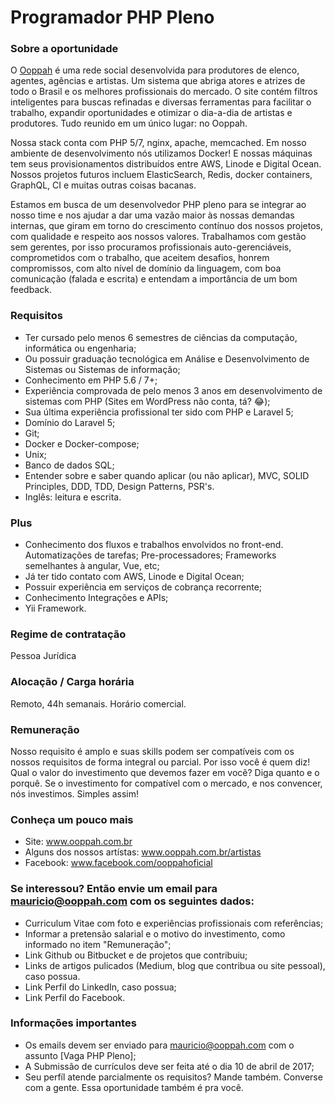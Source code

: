 # Programador PHP Pleno

### Sobre a oportunidade

O [Ooppah](https://www.ooppah.com.br) é uma rede social desenvolvida para produtores de elenco, agentes, agências e artistas. Um sistema que abriga atores 
e atrizes de todo o Brasil e os melhores profissionais do mercado. O site contém filtros inteligentes para buscas refinadas 
e diversas ferramentas para facilitar o trabalho, expandir oportunidades e otimizar o dia-a-dia de artistas e produtores. Tudo reunido em um único lugar: no Ooppah.

Nossa stack conta com PHP 5/7, nginx, apache, memcached. Em nosso ambiente de desenvolvimento nós utilizamos Docker! E nossas
máquinas tem seus provisionamentos distribuídos entre AWS, Linode e Digital Ocean. Nossos projetos futuros incluem ElasticSearch,
Redis, docker containers, GraphQL, CI e muitas outras coisas bacanas.

Estamos em busca de um desenvolvedor PHP pleno para se integrar ao nosso time e nos ajudar a dar uma vazão maior às nossas
demandas internas, que giram em torno do crescimento contínuo dos nossos projetos, com qualidade e respeito aos nossos valores.
Trabalhamos com gestão sem gerentes, por isso procuramos  profissionais auto-gerenciáveis, comprometidos com o trabalho, 
que aceitem desafios, honrem compromissos, com alto nível de domínio da linguagem, com boa comunicação (falada e escrita) e 
entendam a importância de um bom feedback.

### Requisitos

* Ter cursado pelo menos 6 semestres de ciências da computação, informática ou engenharia; 
* Ou possuir graduação tecnológica em Análise e Desenvolvimento de Sistemas ou Sistemas de informação;
* Conhecimento em PHP 5.6 / 7+;
* Experiência comprovada de pelo menos 3 anos em desenvolvimento de sistemas com PHP (Sites em WordPress não conta, tá? 😂);
* Sua última experiência profissional ter sido com PHP e Laravel 5;
* Domínio do Laravel 5;
* Git;
* Docker e Docker-compose;
* Unix;
* Banco de dados SQL;
* Entender sobre e saber quando aplicar (ou não aplicar), MVC, SOLID Principles, DDD, TDD, Design Patterns, PSR's.
* Inglês: leitura e escrita.

### Plus

* Conhecimento dos fluxos e trabalhos envolvidos no front-end. Automatizações de tarefas; Pre-processadores; 
Frameworks semelhantes à angular, Vue, etc;
* Já ter tido contato com AWS, Linode e Digital Ocean;
* Possuir experiência em serviços de cobrança recorrente;
* Conhecimento Integrações e APIs;
* Yii Framework.

### Regime de contratação
Pessoa Jurídica

### Alocação / Carga horária
Remoto, 44h semanais. Horário comercial.

### Remuneração

Nosso requisito é amplo e suas skills podem ser compatíveis com os nossos requisitos de forma integral ou parcial. Por isso
você é quem diz! Qual o valor do investimento que devemos fazer em você? Diga quanto e o porquê. Se o investimento 
for compatível com o mercado, e nos convencer, nós investimos. Simples assim!

### Conheça um pouco mais
* Site: www.ooppah.com.br
* Alguns dos nossos artístas: www.ooppah.com.br/artistas
* Facebook: www.facebook.com/ooppahoficial

### Se interessou? Então envie um email para mauricio@ooppah.com com os seguintes dados:
* Curriculum Vitae com foto e experiências profissionais com referências;
* Informar a pretensão salarial e o motivo do investimento, como informado no item "Remuneração";
* Link Github ou Bitbucket e de projetos que contribuiu;
* Links de artigos pulicados (Medium, blog que contribua ou site pessoal), caso possua.
* Link Perfil do LinkedIn, caso possua;
* Link Perfil do Facebook.

### Informações importantes
* Os emails devem ser enviado para mauricio@ooppah.com com o assunto [Vaga PHP Pleno];
* A Submissão de currículos deve ser feita até o dia 10 de abril de 2017;
* Seu perfíl atende parcialmente os requisitos? Mande também. Converse com a gente. Essa oportunidade também é pra você.
